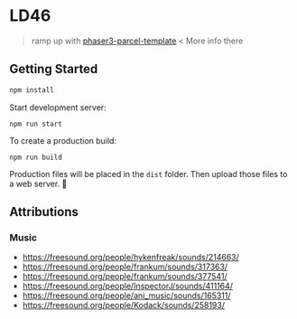 # LD46 

> ramp up with [phaser3-parcel-template](https://github.com/ourcade/phaser3-parcel-template) < More info there

## Getting Started

```bash
npm install
```

Start development server:

```
npm run start
```

To create a production build:

```
npm run build
```

Production files will be placed in the `dist` folder. Then upload those files to a web server. 🎉

## Attributions

### Music

* https://freesound.org/people/hykenfreak/sounds/214663/
* https://freesound.org/people/frankum/sounds/317363/
* https://freesound.org/people/frankum/sounds/377541/
* https://freesound.org/people/InspectorJ/sounds/411164/
* https://freesound.org/people/ani_music/sounds/165311/
* https://freesound.org/people/Kodack/sounds/258193/

